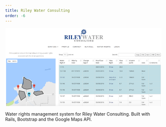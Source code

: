 ```yaml
---
title: Riley Water Consulting
order: -6
---
```


[![Riley Water Consulting](/assets/riley_water_consulting_new.png)](http://rwc-staging.herokuapp.com/show-water-rights)

Water rights management system for Riley Water Consulting. Built with Rails, Bootstrap and the Google Maps API.
